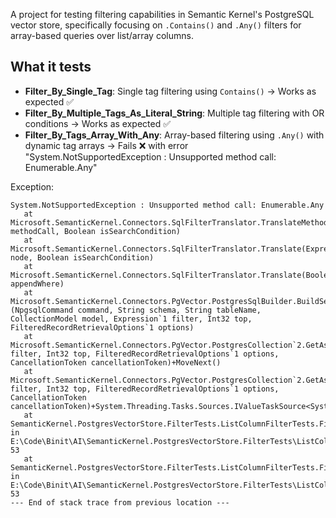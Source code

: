 A project for testing filtering capabilities in Semantic Kernel's PostgreSQL vector store, specifically focusing on `.Contains()` and `.Any()` filters for array-based queries over list/array columns.

## What it tests

- **Filter_By_Single_Tag**: Single tag filtering using `Contains()` -> Works as expected ✅
- **Filter_By_Multiple_Tags_As_Literal_String**: Multiple tag filtering with OR conditions ->  Works as expected ✅
- **Filter_By_Tags_Array_With_Any**: Array-based filtering using `.Any()` with dynamic tag arrays -> Fails ❌ with error "System.NotSupportedException : Unsupported method call: Enumerable.Any"

Exception:

```
System.NotSupportedException : Unsupported method call: Enumerable.Any
   at Microsoft.SemanticKernel.Connectors.SqlFilterTranslator.TranslateMethodCall(MethodCallExpression methodCall, Boolean isSearchCondition)
   at Microsoft.SemanticKernel.Connectors.SqlFilterTranslator.Translate(Expression node, Boolean isSearchCondition)
   at Microsoft.SemanticKernel.Connectors.SqlFilterTranslator.Translate(Boolean appendWhere)
   at Microsoft.SemanticKernel.Connectors.PgVector.PostgresSqlBuilder.BuildSelectWhereCommand[TRecord](NpgsqlCommand command, String schema, String tableName, CollectionModel model, Expression`1 filter, Int32 top, FilteredRecordRetrievalOptions`1 options)
   at Microsoft.SemanticKernel.Connectors.PgVector.PostgresCollection`2.GetAsync(Expression`1 filter, Int32 top, FilteredRecordRetrievalOptions`1 options, CancellationToken cancellationToken)+MoveNext()
   at Microsoft.SemanticKernel.Connectors.PgVector.PostgresCollection`2.GetAsync(Expression`1 filter, Int32 top, FilteredRecordRetrievalOptions`1 options, CancellationToken cancellationToken)+System.Threading.Tasks.Sources.IValueTaskSource<System.Boolean>.GetResult()
   at SemanticKernel.PostgresVectorStore.FilterTests.ListColumnFilterTests.Filter_By_Tags_Array_With_Any() in E:\Code\Binit\AI\SemanticKernel.PostgresVectorStore.FilterTests\ListColumnFilterTests.cs:line 53
   at SemanticKernel.PostgresVectorStore.FilterTests.ListColumnFilterTests.Filter_By_Tags_Array_With_Any() in E:\Code\Binit\AI\SemanticKernel.PostgresVectorStore.FilterTests\ListColumnFilterTests.cs:line 53
--- End of stack trace from previous location ---
```